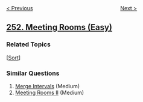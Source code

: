 <!--|This file generated by command(leetcode description); DO NOT EDIT.    |-->
<!--+----------------------------------------------------------------------+-->
<!--|@author    openset <openset.wang@gmail.com>                           |-->
<!--|@link      https://github.com/openset                                 |-->
<!--|@home      https://github.com/openset/leetcode                        |-->
<!--+----------------------------------------------------------------------+-->

[< Previous](https://github.com/openset/leetcode/tree/master/problems/flatten-2d-vector "Flatten 2D Vector")
　　　　　　　　　　　　　　　　
[Next >](https://github.com/openset/leetcode/tree/master/problems/meeting-rooms-ii "Meeting Rooms II")

## [252. Meeting Rooms (Easy)](https://leetcode.com/problems/meeting-rooms "会议室")



### Related Topics
  [[Sort](https://github.com/openset/leetcode/tree/master/tag/sort/README.md)]

### Similar Questions
  1. [Merge Intervals](https://github.com/openset/leetcode/tree/master/problems/merge-intervals) (Medium)
  1. [Meeting Rooms II](https://github.com/openset/leetcode/tree/master/problems/meeting-rooms-ii) (Medium)
